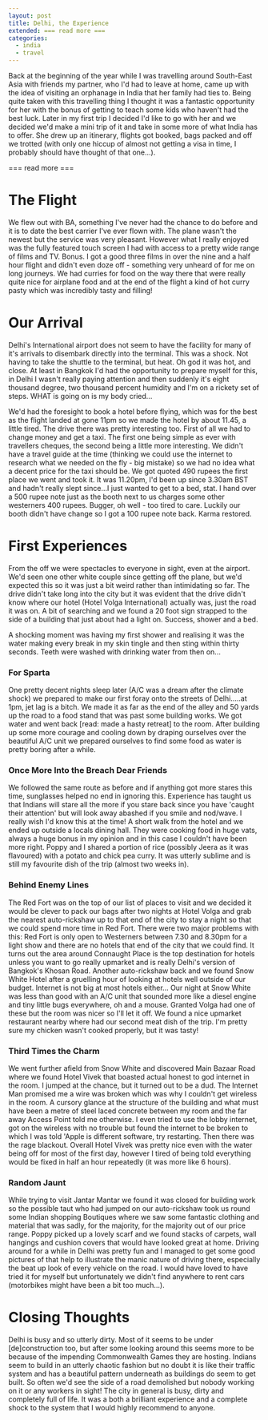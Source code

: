 ```yaml
---
layout: post
title: Delhi, the Experience
extended: === read more ===
categories:
  - india
  - travel
---
```


Back at the beginning of the year while I was travelling around South-East Asia with friends my partner, who I'd had to leave at home, came up with the idea of visiting an orphanage in India that her family had ties to. Being quite taken with this travelling thing I thought it was a fantastic opportunity for her with the bonus of getting to teach some kids who haven't had the best luck. Later in my first trip I decided I'd like to go with her and we decided we'd make a mini trip of it and take in some more of what India has to offer. She drew up an itinerary, flights got booked, bags packed and off we trotted (with only one hiccup of almost not getting a visa in time, I probably should have thought of that one...).

=== read more ===

# The Flight
We flew out with BA, something I've never had the chance to do before and it is to date the best carrier I've ever flown with. The plane wasn't the newest but the service was very pleasant. However what I really enjoyed was the fully featured touch screen I had with access to a pretty wide range of films and TV. Bonus. I got a good three films in over the nine and a half hour flight and didn't even doze off - something very unheard of for me on long journeys. We had curries for food on the way there that were really quite nice for airplane food and at the end of the flight a kind of hot curry pasty which was incredibly tasty and filling!

# Our Arrival
Delhi's International airport does not seem to have the facility for many of it's arrivals to disembark directly into the terminal. This was a shock. Not having to take the shuttle to the terminal, but heat. Oh god it was hot, and close. At least in Bangkok I'd had the opportunity to prepare myself for this, in Delhi I wasn't really paying attention and then suddenly it's eight thousand degree, two thousand percent humidity and I'm on a rickety set of steps. WHAT is going on is my body cried...

We'd had the foresight to book a hotel before flying, which was for the best as the flight landed at gone 11pm so we made the hotel by about 11.45, a little tired. The drive there was pretty interesting too. First of all we had to change money and get a taxi. The first one being simple as ever with travellers cheques, the second being a little more interesting. We didn't have a travel guide at the time (thinking we could use the internet to research what we needed on the fly - big mistake) so we had no idea what a decent price for the taxi should be. We got quoted 490 rupees the first place we went and took it. It was 11.20pm, I'd been up since 3.30am BST and hadn't really slept since...I just wanted to get to a bed, stat. I hand over a 500 rupee note just as the booth next to us charges some other westerners 400 rupees. Bugger, oh well - too tired to care. Luckily our booth didn't have change so I got a 100 rupee note back. Karma restored.

# First Experiences
From the off we were spectacles to everyone in sight, even at the airport. We'd seen one other white couple since getting off the plane, but we'd expected this so it was just a bit weird rather than intimidating so far. The drive didn't take long into the city but it was evident that the drive didn't know where our hotel (Hotel Volga International) actually was, just the road it was on. A bit of searching and we found a 20 foot sign strapped to the side of a building that just about had a light on. Success, shower and a bed.

A shocking moment was having my first shower and realising it was the water making every break in my skin tingle and then sting within thirty seconds. Teeth were washed with drinking water from then on...

### For Sparta
One pretty decent nights sleep later (A/C was a dream after the climate shock) we prepared to make our first foray onto the streets of Delhi.....at 1pm, jet lag is a bitch. We made it as far as the end of the alley and 50 yards up the road to a food stand that was past some building works. We got water and went back [read: made a hasty retreat] to the room. After building up some more courage and cooling down by draping ourselves over the beautiful A/C unit we prepared ourselves to find some food as water is pretty boring after a while.

### Once More Into the Breach Dear Friends
We followed the same route as before and if anything got more stares this time, sunglasses helped no end in ignoring this. Experience has taught us that Indians will stare all the more if you stare back since you have 'caught their attention' but will look away abashed if you smile and nod/wave. I really wish I'd know this at the time! A short walk from the hotel and we ended up outside a locals dining hall. They were cooking food in huge vats, always a huge bonus in my opinion and in this case I couldn't have been more right. Poppy and I shared a portion of rice (possibly Jeera as it was flavoured) with a potato and chick pea curry. It was utterly sublime and is still my favourite dish of the trip (almost two weeks in).

### Behind Enemy Lines
The Red Fort was on the top of our list of places to visit and we decided it would be clever to pack our bags after two nights at Hotel Volga and grab the nearest auto-rickshaw up to that end of the city to stay a night so that we could spend more time in Red Fort. There were two major problems with this: Red Fort is only open to Westerners between 7.30 and 8.30pm for a light show and there are no hotels that end of the city that we could find. It turns out the area around Connaught Place is the top destination for hotels unless you want to go really upmarket and is really Delhi's version of Bangkok's Khosan Road. Another auto-rickshaw back and we found Snow White Hotel after a gruelling hour of looking at hotels well outside of our budget. Internet is not big at most hotels either... Our night at Snow White was less than good with an A/C unit that sounded more like a diesel engine and tiny little bugs everywhere, oh and a mouse. Granted Volga had one of these but the room was nicer so I'll let it off. We found a nice upmarket restaurant nearby where had our second meat dish of the trip. I'm pretty sure my chicken wasn't cooked properly, but it was tasty!

### Third Times the Charm
We went further afield from Snow White and discovered Main Bazaar Road where we found Hotel Vivek that boasted actual honest to god internet in the room. I jumped at the chance, but it turned out to be a dud. The Internet Man promised me a wire was broken which was why I couldn't get wireless in the room. A cursory glance at the structure of the building and what must have been a metre of steel laced concrete between my room and the far away Access Point told me otherwise. I even tried to use the lobby internet, got on the wireless with no trouble but found the internet to be broken to which I was told 'Apple is different software, try restarting. Then there was the rage blackout. Overall Hotel Vivek was pretty nice even with the water being off for most of the first day, however I tired of being told everything would be fixed in half an hour repeatedly (it was more like 6 hours).

### Random Jaunt
While trying to visit Jantar Mantar we found it was closed for building work so the possible taut who had jumped on our auto-rickshaw took us round some Indian shopping Boutiques where we saw some fantastic clothing and material that was sadly, for the majority, for the majority out of our price range. Poppy picked up a lovely scarf and we found stacks of carpets, wall hangings and cushion covers that would have looked great at home. Driving around for a while in Delhi was pretty fun and I managed to get some good pictures of that help to illustrate the manic nature of driving there, especially the beat up look of every vehicle on the road. I would have loved to have tried it for myself but unfortunately we didn't find anywhere to rent cars (motorbikes might have been a bit too much...).


# Closing Thoughts
Delhi is busy and so utterly dirty. Most of it seems to be under [de]construction too, but after some looking around this seems more to be because of the impending Commonwealth Games they are hosting. Indians seem to build in an utterly chaotic fashion but no doubt it is like their traffic system and has a beautiful pattern underneath as buildings do seem to get built. So often we'd see the side of a road demolished but nobody working on it or any workers in sight! The city in general is busy, dirty and completely full of life. It was a both a brilliant experience and a complete shock to the system that I would highly recommend to anyone.